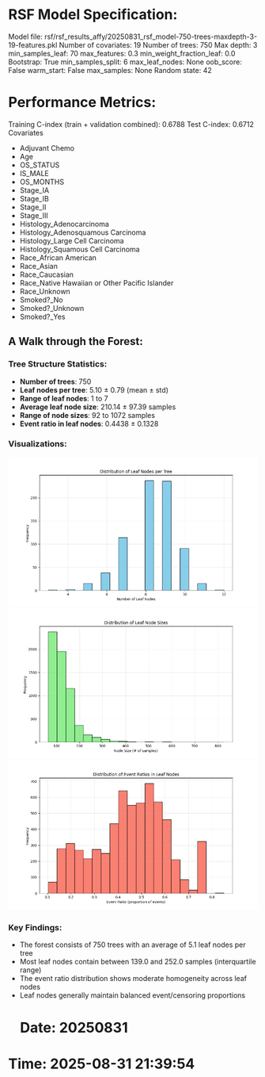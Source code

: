 # RSF Model Specification:
Model file: rsf/rsf_results_affy/20250831_rsf_model-750-trees-maxdepth-3-19-features.pkl
Number of covariates: 19
Number of trees: 750
Max depth: 3
min_samples_leaf: 70
max_features: 0.3
min_weight_fraction_leaf: 0.0
Bootstrap: True
min_samples_split: 6
max_leaf_nodes: None
oob_score: False
warm_start: False
max_samples: None
Random state: 42
# Performance Metrics:
Training C-index (train + validation combined): 0.6788
Test C-index: 0.6712
Covariates 
- Adjuvant Chemo
- Age
- OS_STATUS
- IS_MALE
- OS_MONTHS
- Stage_IA
- Stage_IB
- Stage_II
- Stage_III
- Histology_Adenocarcinoma
- Histology_Adenosquamous Carcinoma
- Histology_Large Cell Carcinoma
- Histology_Squamous Cell Carcinoma
- Race_African American
- Race_Asian
- Race_Caucasian
- Race_Native Hawaiian or Other Pacific Islander
- Race_Unknown
- Smoked?_No
- Smoked?_Unknown
- Smoked?_Yes

 ## A Walk through the Forest:

### Tree Structure Statistics:
- **Number of trees**: 750
- **Leaf nodes per tree**: 5.10 ± 0.79 (mean ± std)
- **Range of leaf nodes**: 1 to 7
- **Average leaf node size**: 210.14 ± 97.39 samples
- **Range of node sizes**: 92 to 1072 samples
- **Event ratio in leaf nodes**: 0.4438 ± 0.1328

### Visualizations:
![Distribution of Leaf Nodes per Tree](20250831_leaf_nodes_distribution.png)
![Distribution of Leaf Node Sizes](20250831_node_sizes_distribution.png)
![Distribution of Event Ratios in Leaf Nodes](20250831_event_ratios_distribution.png)

### Key Findings:
- The forest consists of 750 trees with an average of 5.1 leaf nodes per tree
- Most leaf nodes contain between 139.0 and 252.0 samples (interquartile range)
- The event ratio distribution shows moderate homogeneity across leaf nodes
- Leaf nodes generally maintain balanced event/censoring proportions
    # Date: 20250831
# Time: 2025-08-31 21:39:54

